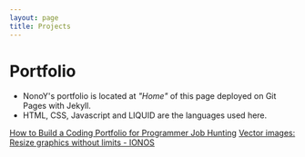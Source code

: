 ```yaml
---
layout: page
title: Projects
---
```


# Portfolio

- NonoY's portfolio is located at *"Home"* of this page deployed on Git Pages with Jekyll.
- HTML, CSS, Javascript and LIQUID are the languages used here. 

[How to Build a Coding Portfolio for Programmer Job Hunting](https://gamedevacademy.org/how-to-build-a-coding-portfolio/)
[Vector images: Resize graphics without limits - IONOS](https://www.ionos.com/digitalguide/websites/web-design/what-is-a-vector-image/)